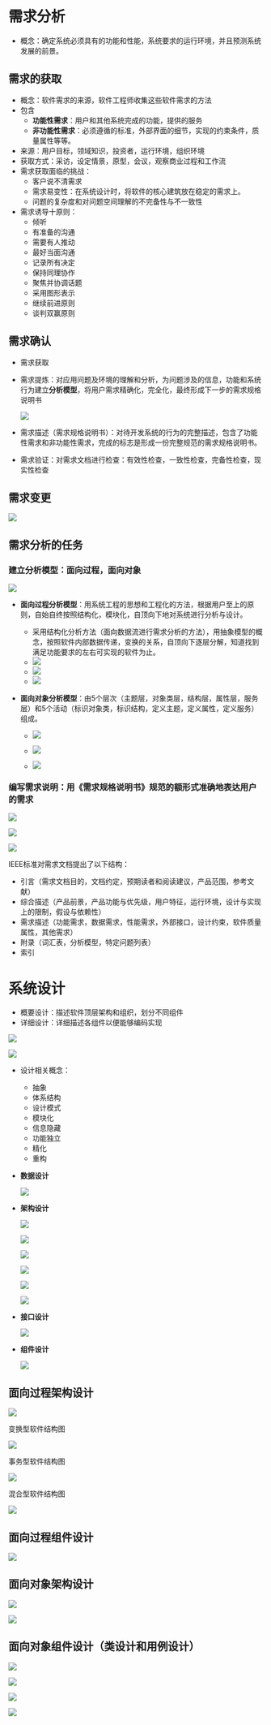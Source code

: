 
# 需求分析

* 概念：确定系统必须具有的功能和性能，系统要求的运行环境，并且预测系统发展的前景。

## 需求的获取

* 概念：软件需求的来源，软件工程师收集这些软件需求的方法
* 包含
  * **功能性需求**：用户和其他系统完成的功能，提供的服务
  * **非功能性需求**：必须遵循的标准，外部界面的细节，实现的约束条件，质量属性等等。
* 来源：用户目标，领域知识，投资者，运行环境，组织环境
* 获取方式：采访，设定情景，原型，会议，观察商业过程和工作流
* 需求获取面临的挑战：
  * 客户说不清需求
  * 需求易变性：在系统设计时，将软件的核心建筑放在稳定的需求上。
  * 问题的复杂度和对问题空间理解的不完备性与不一致性
* 需求诱导十原则：
  * 倾听
  * 有准备的沟通
  * 需要有人推动
  * 最好当面沟通
  * 记录所有决定
  * 保持同理协作
  * 聚焦并协调话题
  * 采用图形表示
  * 继续前进原则
  * 谈判双赢原则

## 需求确认

* 需求获取

* 需求提炼：对应用问题及环境的理解和分析，为问题涉及的信息，功能和系统行为建立**分析模型**，将用户需求精确化，完全化，最终形成下一步的需求规格说明书

  ![](https://jack-blog-img.obs.cn-north-4.myhuaweicloud.com/github-page/img20201114202338.png)

* 需求描述（需求规格说明书）：对待开发系统的行为的完整描述，包含了功能性需求和非功能性需求，完成的标志是形成一份完整规范的需求规格说明书。

* 需求验证：对需求文档进行检查：有效性检查，一致性检查，完备性检查，现实性检查

## 需求变更

![](https://jack-blog-img.obs.cn-north-4.myhuaweicloud.com/github-page/img20201114202345.png)

## 需求分析的任务

### 建立分析模型：面向过程，面向对象

![](https://jack-blog-img.obs.cn-north-4.myhuaweicloud.com/github-page/img20201114204041.png)

* **面向过程分析模型**：用系统工程的思想和工程化的方法，根据用户至上的原则，自始自终按照结构化，模块化，自顶向下地对系统进行分析与设计。

  * 采用结构化分析方法（面向数据流进行需求分析的方法），用抽象模型的概念，按照软件内部数据传递，变换的关系，自顶向下逐层分解，知道找到满足功能要求的左右可实现的软件为止。
  * ![](https://jack-blog-img.obs.cn-north-4.myhuaweicloud.com/github-page/img20201114204951.png)
  * ![](https://jack-blog-img.obs.cn-north-4.myhuaweicloud.com/github-page/img20201114204955.png)
  * ![](https://jack-blog-img.obs.cn-north-4.myhuaweicloud.com/github-page/img20201114211238.png)

* **面向对象分析模型**：由5个层次（主题层，对象类层，结构层，属性层，服务层）和5个活动（标识对象类，标识结构，定义主题，定义属性，定义服务）组成。

  * ![](https://jack-blog-img.obs.cn-north-4.myhuaweicloud.com/github-page/img20201114212136.png)
  * ![](https://jack-blog-img.obs.cn-north-4.myhuaweicloud.com/github-page/img20201114212139.png)

  * ![](https://jack-blog-img.obs.cn-north-4.myhuaweicloud.com/github-page/img20201114211243.png)

### 编写需求说明：用《需求规格说明书》规范的额形式准确地表达用户的需求

![](https://jack-blog-img.obs.cn-north-4.myhuaweicloud.com/github-page/img20201114203028.png)

![](https://jack-blog-img.obs.cn-north-4.myhuaweicloud.com/github-page/img20201114203031.png)

![](https://jack-blog-img.obs.cn-north-4.myhuaweicloud.com/github-page/img20201114203034.png)

IEEE标准对需求文档提出了以下结构：

* 引言（需求文档目的，文档约定，预期读者和阅读建议，产品范围，参考文献）
* 综合描述（产品前景，产品功能与优先级，用户特征，运行环境，设计与实现上的限制，假设与依赖性）
* 需求描述（功能需求，数据需求，性能需求，外部接口，设计约束，软件质量属性，其他需求）
* 附录（词汇表，分析模型，特定问题列表）
* 索引

# 系统设计

* 概要设计：描述软件顶层架构和组织，划分不同组件
* 详细设计：详细描述各组件以便能够编码实现

![](https://jack-blog-img.obs.cn-north-4.myhuaweicloud.com/github-page/img20201114214608.png)

![](https://jack-blog-img.obs.cn-north-4.myhuaweicloud.com/github-page/img20201114214611.png)

* 设计相关概念：
  * 抽象
  * 体系结构
  * 设计模式
  * 模块化
  * 信息隐藏
  * 功能独立
  * 精化
  * 重构

* **数据设计**

  ![](https://jack-blog-img.obs.cn-north-4.myhuaweicloud.com/github-page/img20201114215052.png)

* **架构设计**

  ![](https://jack-blog-img.obs.cn-north-4.myhuaweicloud.com/github-page/img20201114215505.png)

  ![](https://jack-blog-img.obs.cn-north-4.myhuaweicloud.com/github-page/img20201114215409.png)

  ![](https://jack-blog-img.obs.cn-north-4.myhuaweicloud.com/github-page/img20201114215410.png)

  ![](https://jack-blog-img.obs.cn-north-4.myhuaweicloud.com/github-page/img20201114215411.png)

  ![](https://jack-blog-img.obs.cn-north-4.myhuaweicloud.com/github-page/img20201114215412.png)

  ![](https://jack-blog-img.obs.cn-north-4.myhuaweicloud.com/github-page/img20201114215413.png)

* **接口设计**

  ![](https://jack-blog-img.obs.cn-north-4.myhuaweicloud.com/github-page/img20201114215730.png)

* **组件设计**

  ![](https://jack-blog-img.obs.cn-north-4.myhuaweicloud.com/github-page/img20201114215733.png)

## 面向过程架构设计

![](https://jack-blog-img.obs.cn-north-4.myhuaweicloud.com/github-page/img20201114221423.png)

变换型软件结构图

![](https://jack-blog-img.obs.cn-north-4.myhuaweicloud.com/github-page/img20201114221224.png)

事务型软件结构图

![](https://jack-blog-img.obs.cn-north-4.myhuaweicloud.com/github-page/img20201114221225.png)

混合型软件结构图

![](https://jack-blog-img.obs.cn-north-4.myhuaweicloud.com/github-page/img20201114221226.png)

## 面向过程组件设计

![](https://jack-blog-img.obs.cn-north-4.myhuaweicloud.com/github-page/img20201114222146.png)

## 面向对象架构设计

![](https://jack-blog-img.obs.cn-north-4.myhuaweicloud.com/github-page/img20201114225316.png)

![](https://jack-blog-img.obs.cn-north-4.myhuaweicloud.com/github-page/img20201114225429.png)

## 面向对象组件设计（类设计和用例设计）

![](https://jack-blog-img.obs.cn-north-4.myhuaweicloud.com/github-page/img20201114230312.png)

![](https://jack-blog-img.obs.cn-north-4.myhuaweicloud.com/github-page/img20201114230651.png)

![](https://jack-blog-img.obs.cn-north-4.myhuaweicloud.com/github-page/img20201114231017.png)

![](https://jack-blog-img.obs.cn-north-4.myhuaweicloud.com/github-page/img20201114231101.png)